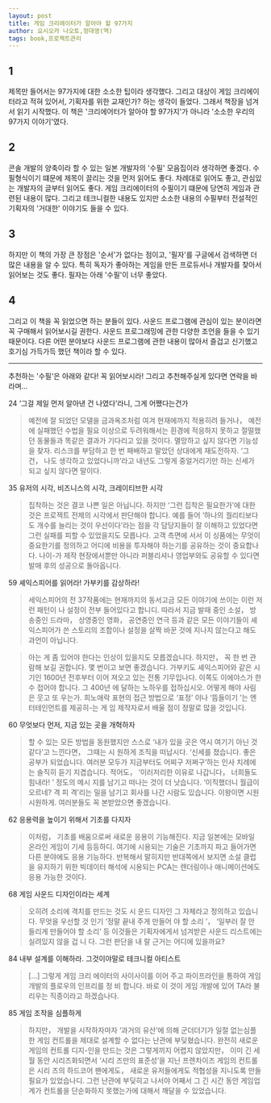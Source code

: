 ```yaml
---
layout: post
title: 게임 크리에이터가 알아야 할 97가지
author: 요시오카 나오토,정대영(역)
tags: book,프로젝트관리
---
```


## 1
제목만 들어서는 97가지에 대한 소소한 팁이라 생각했다. 그리고 대상이 게임 크리에이터라고 적혀 있어서, 기획자를 위한 교재인가? 하는 생각이 들었다. 그래서 책장을 넘겨서 읽기 시작했다. 이 책은 '크리에어터가 알아야 할 97가지'가 아니라 '소소한 우리의 97가지 이야기'였다.

## 2
콘솔 개발의 양축이라 할 수 있는 일본 개발자의 '수필' 모음집이라 생각하면 좋겠다. 수필형식이기 떄문에 제목이 끌리는 것을 먼저 읽어도 좋다. 차례대로 읽어도 좋고, 관심있는 개발자의 글부터 읽어도 좋다. 게임 크리에이터의 수필이기 떄문에 당연히 게임과 관련된 내용이 많다. 그리고 테크니컬한 내용도 있지만 소소한 내용의 수필부터 전설적인 기획자의 '거대한' 이야기도 들을 수 있다. 

## 3
하지만 이 책의 가장 큰 장점은 '순서'가 없다는 점이고, '필자'를 구글에서 검색하면 더 많은 내용을 알 수 있다. 특히 독자가 좋아하는 게임을 만든 프로듀서나 개발자를 찾아서 읽어보는 것도 좋다. 필자는 아래 '수필'이 너무 좋았다.

## 4
그리고 이 책을 꼭 읽었으면 하는 분들이 있다. 사운드 프로그램에 관심이 있는 분이라면 꼭 구매해서 읽어보시길 권한다. 사운드 프로그래밍에 관한 다양한 조언을 들을 수 있기 때문이다. 다른 어떤 분야보다 사운드 프로그램에 관한 내용이 많아서 즐겁고 신기했고 호기심 가득가득 했던 책이라 할 수 있다.


----

추천하는 '수필'은 아래와 같다! 꼭 읽어보시라! 그리고 추천해주실게 있다면 연락을 바라며...

24 ‘그걸 제일 먼저 알아낸 건 나였다’라니, 그게 어쨌다는건가 
> 예전에 잘 되었던 모댈을 금과옥조처럼 여겨 현재에까지 적용히려 들거나， 예전에 실패했던 수법을 필요 이상으로 두려워해서는 흰경에 적응하지 못하고 절떨했던 동물들과 똑같은 결과가 기다리고 있을 것이다. 멸망하고 싶지 않다면 기능성을 찾자. 리스크를 부담하고 한 번 패배하고 말았던 상대에게 재도전하자. ‘그건， 나도 생각하고 있었다니까’라고 내년도 그렇게 중얼거리기만 하는 신세가 되고 싶지 않다면 말이다.

35 유저의 시각, 비즈니스의 시각, 크레이티브한 시각 
> 집착하는 것은 결코 나쁜 일은 아닙니다. 하지만 ‘그런 집착은 필요한가’에 대한 것은 프로젝트 전제의 시각에서 판단해야 합니다. 예를 들어 ‘하나의 궐리티보다도 개수를 늘리는 것이 우선이다’라는 점을 각 담당지들이 잘 이해하고 있었다면 그런 실패를 피할 수 있었을지도 모릅나다. 고객 측면에 서서 이 싱품에는 무엇이 중요한기를 정의하고 어디에 비용을 투자해야 하는기를 공유하는 것이 중요합나다. 나이-가 제작 현장에서뿐만 아니라 퍼블리셔나 영업부와도 공유할 수 있다면 발매 후의 성공으로 돌아옵니다.

59 셰익스피어를 읽어라! 가부키를 감상하라! 
> 세익스피어의 전 37작품에는 현재까지의 동서고금 모든 이야기에 쓰이는 이런 저런 패턴이 나 설정이 전부 들어있다고 합니디. 따라서 지금 발때 중인 소설， 방송중인 드라마， 상영중인 영화， 공연중인 연극 등과 같은 모든 이야기들이 셰익스피어가 쓴 스토리의 조합이나 설정을 살짝 바꾼 것에 지나지 않는다고 해도 과언이 아닙니다.

> 아는 게 좀 있어야 한다는 인상이 있을지도 모릅겠습니다. 하지만， 꼭 한 번 관람해 보길 권합니다. 몇 번이고 보면 좋겠습니다. 가부키도 셰익스피어와 같은 시기인 1600년 전후부터 이어 져오고 있는 전통 기무입나다. 이쪽도 이에야스가 한 수 접어야 합니다. 그 400년 에 달하는 노하우를 접하십시오. 어떻게 해야 사림은 웃고 또 우는가. 희노애락 표현의 접근 방법으로 ‘표정’ 이나 ‘뜸들이기 ’는 엔터테인먼트를 제공히-는 게 임 제작자로서 배울 점이 정말로 많을 것입니다.


60 무엇보다 먼저, 지금 있는 곳을 개혁하자 
> 할 수 있는 모든 방법을 동원했지만 스스로 ‘내가 있을 곳은 역시 여기기 아닌 것 같다’고 느낀다면， 그때는 시 원하게 조직을 떠납시다. ‘신세를 졌습니다. 좋은 공부가 되었습니다. 여러분 모두가 지금부터도 어찌구 저쩌구’하는 인사 치례에는 솔직히 듣기 지겹습니다. 적어도， ‘이러저리한 이유로 나갑니다， 너희들도 힘내라! ’ 정도의 메시 지를 남기고 떠나는 것이 더 낫습니다. ‘이직했더니 월급이 오르네? 격 피 격’리는 밀을 남기고 회사를 나간 시람도 있습니다. 이왕이면 시원시원하게. 여러분들도 꼭 본받았으면 좋겠습니다.

62 응용력을 높이기 위해서 기초를 다지자 
> 이처럼， 기초를 배움으로써 새로운 응용이 기능해진다. 지금 일본에는 모바일 온라인 게임이 기세 등등하디. 여기에 시용되는 기술은 기초까지 파고 들어가면 다른 분야에도 응용 기능하다. 반복해서 말히지만 반대쪽에서 보지면 소설 클럽을 유지하기 위한 빅데이터 해석에 시용되는 PCA는 렌더링이나 애니메이션에도 응용 가능한 것이다.

68 게임 사운드 디자인이라는 세계
> 오히려 소리에 격치를 만드는 것도 시 운드 디자인 그 자체라고 정의하고 있습니다. 무엇을 우선할 것 인기 ‘정말 끝내 주게 만들어 야 할 소리 ’， ‘일부러 잘 안 들리게 만들어야 할 소리’ 등 이것들은 기획자에게서 넘겨받은 사운드 리스트에는 실려있지 않을 겁 니 다. 그런 판단을 내 랄 근거는 어디에 있을까요?

84 내부 설계를 이해하라. 그것이야말로 테크니컬 아티스트
> [...] 그렇게 게임 크리 에이터의 사이사이를 이어 주고 파이프라인을 통하여 게임 개발의 플로우의 인프리를 정 비 합니다. 바로 이 것이 게임 개발에 있어 TA라 불리우는 직종이라고 하겠습나다.

85 게임 조작을 심플하게
> 하지만， 개발을 시작하자마자 ‘과거의 유산’에 의해 군더더기가 일절 없는심플한 게임 컨트롤을 제대로 설계할 수 없다는 난관에 부딪혔습니다. 완전히 새로운 게임의 컨트롤 디지-인을 만드는 것은 그렇게끼지 어렵지 않았지만， 이미 긴 세월 동안 시리즈화되면서 ‘시리 즈만의 표준성’을 지닌 프렌차이즈 게임의 컨트롤은 시리 즈의 하드코어 팬에게도， 새로운 유저들에게도 적협성을 지니도록 만들 필요가 있었습나디. 그런 난관에 부딪히고 나서야 어째서 그 긴 시간 동안 게임업계가 컨트롤을 단순화하지 못했는가에 대해서 깨달을 수 있었습니다.
